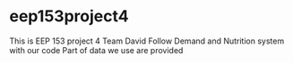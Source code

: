 # eep153project4
This is EEP 153 project 4 Team David
Follow Demand and Nutrition system with our code
Part of data we use are provided

